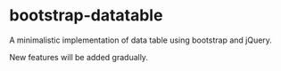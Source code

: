 bootstrap-datatable
===================

A minimalistic implementation of data table using bootstrap and jQuery.

New features will be added gradually.


